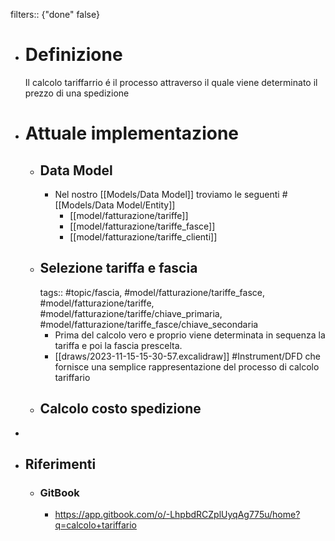 filters:: {"done" false}

- # Definizione
  Il calcolo tariffarrio é il processo attraverso il quale viene determinato il prezzo di una spedizione
- # Attuale implementazione
	- ## Data Model
		- Nel nostro [[Models/Data Model]] troviamo le seguenti #[[Models/Data Model/Entity]]
			- [[model/fatturazione/tariffe]]
			- [[model/fatturazione/tariffe_fasce]]
			- [[model/fatturazione/tariffe_clienti]]
	- ## Selezione tariffa e fascia
	  tags:: #topic/fascia, #model/fatturazione/tariffe_fasce, #model/fatturazione/tariffe, #model/fatturazione/tariffe/chiave_primaria, #model/fatturazione/tariffe_fasce/chiave_secondaria
		- Prima del calcolo vero e proprio viene determinata in sequenza la tariffa e poi la fascia prescelta.
		- [[draws/2023-11-15-15-30-57.excalidraw]]
		  #Instrument/DFD che fornisce una semplice rappresentazione del processo di calcolo tariffario
	- ## Calcolo costo spedizione
-
- ## Riferimenti
	- ### GitBook
		- https://app.gitbook.com/o/-LhpbdRCZplUyqAg775u/home?q=calcolo+tariffario